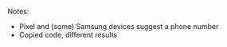 

Notes:
- Pixel and (some) Samsung devices suggest a phone number
- Copied code, different results
